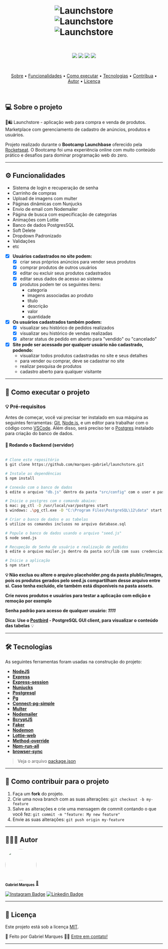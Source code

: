 <h1 align="center">
    <img alt="Launchstore" title="Launchstore" src="./public/assets/launchstore1.gif"/>
    <br />
    <img alt="Launchstore" title="Launchstore" src="./public/assets/launchstore2.gif"/>
    <br />
    <img alt="Launchstore" title="Launchstore" src="./public/assets/launchstore3.gif"/>
</h1>

<br />

<p align="center">
  <img src=https://img.shields.io/static/v1?label=languages&message=4&color=7159c1&style=for-the-badge>
  <img src=https://img.shields.io/static/v1?label=feito%20por:&message=Gabriel%20Marques&color=black&style=for-the-badge>
  <img src=https://img.shields.io/static/v1?label=license&message=MIT&color=black&style=for-the-badge>
  <img src=https://img.shields.io/static/v1?label=status&message=Conclu%C3%ADdo&color=brightgreen&style=for-the-badge>
</p>

<br />

<p align="center">
 <a href="#-sobre-o-projeto">Sobre</a> •
 <a href="#-funcionalidades">Funcionalidades</a> •
 <a href="#-como-executar-o-projeto">Como executar</a> • 
 <a href="#-tecnologias">Tecnologias</a> • 
 <a href="#-Como-contribuir-para-o-projeto">Contribua</a> • 
 <a href="#-autor">Autor</a> • 
 <a href="#user-content--licença">Licença</a>
</p>

<br />

## 💻 Sobre o projeto

🛒🛍️  Launchstore - aplicação web para compra e venda de produtos. Marketplace com gerenciamento de cadastro de anúncios, produtos e usuários.

Projeto realizado durante o **Bootcamp Launchbase** oferecido pela [Rocketseat](https://rocketseat.com.br/).
O Bootcamp foi uma experiência online com muito conteúdo prático e desafios para dominar programação web do zero.

---

## ⚙️ Funcionalidades

-   Sistema de login e recuperação de senha
-   Carrinho de compras
-   Upload de imagens com multer
-   Páginas dinâmicas com Nunjucks
-   Envio de email com Nodemailer
-   Página de busca com especificação de categorias
-   Animações com Lottie
-   Banco de dados PostgresSQL
-   Soft Delete
-   Dropdown Padronizado
-   Validações
-   etc


- [x] **Usuários cadastrados no site podem:**
  - [x] criar seus próprios anúncios para vender seus produtos
  - [x] comprar produtos de outros usuários
  - [x] editar ou excluir seus produtos cadastrados
  - [x] editar seus dados de acesso ao sistema
  - [x] produtos podem ter os seguintes itens: 
    - categoria
    - imagens associadas ao produto
    - título
    - descrição
    - valor
    - quantidade

- [x] **Os usuários cadastrados  também podem:**
  - [x] visualizar seu histórico de pedidos realizados
  - [x] visualizar seu histórico de vendas realizadas
  - [x] alterar status de pedido em aberto para "vendido" ou "cancelado"

- [x] **Site pode ser acessado por qualquer usuário não cadastrado, podendo:**
    - visualizar todos produtos cadastradas no site e seus detalhes
    - para vender ou comprar, deve se cadastrar no site
    - realizar pesquisa de produtos
    - cadastro aberto para qualquer visitante

---

## 🚀 Como executar o projeto

### 💡 Pré-requisitos

Antes de começar, você vai precisar ter instalado em sua máquina as seguintes ferramentas:
[Git](https://git-scm.com), [Node.js](https://nodejs.org/en/), e um editor para trabalhar com o código como [VSCode](https://code.visualstudio.com/).  Além disso, será preciso ter o [Postgres](https://www.postgresql.org/) instalado para criação do banco de dados.

#### 🎲  Rodando o Backend (servidor)

```bash

# Clone este repositório
$ git clone https://github.com/marques-gabriel/launchstore.git

# Instale as dependências
$ npm install

# Conexão com o banco de dados
$ edite o arquivo "db.js" dentro da pasta "src/config" com o user e password Postgres

# Inicie o postgres com o comando abaixo:
$ mac: pg_ctl -D /usr/local/var/postgres start
$ windows: .\pg_ctl.exe -D "C:\Program Files\PostgreSQL\12\data" start (navegar até a pasta de instalação antes de iniciar - Navegue até a pasta bin PostgreSQL) Caso a sua versão instalada seja outra, atente-se ao número da versão na pasta acima. Troque o 12 pela versão relativa ao seu postgres.

# Criar o banco de dados e as tabelas
$ utilize os comandos inclusos no arquivo database.sql 

# Popule o banco de dados usando o arquivo "seed.js"
$ node seed.js

# Recupeção de Senha de usuário e realização de pedidos
$ edite o arquivo mailer.js dentro da pasta scr/lib com suas credenciais (mailtrap) para utilizar esse recurso.

# Inicie a aplicação
$ npm start

```
**💡  Não exclua ou altere o arquivo placeholder.png da pasta plublic/images, pois os produtos gerados pelo seed.js compartilham desse arquivo entre si. Caso tenha excluído, ele também está disponíveis na pasta assets.**

**__Crie novos produtos e usuários para testar a aplicação com edição e remoção por exemplo__**

**Senha padrão para acesso de qualquer usuário: _1111_**

**Dica: Use o [Postbird](https://github.com/Paxa/postbird) - PostgreSQL GUI client, para visualizar o conteúdo das tabelas** 💡

---

## 🛠 Tecnologias

As seguintes ferramentas foram usadas na construção do projeto:

-   **[NodeJS](https://nodejs.org/en/)**
-   **[Express](https://expressjs.com/)**
-   **[Express-session](https://github.com/expressjs/session)**
-   **[Nunjucks](https://mozilla.github.io/nunjucks/)**
-   **[Postgresql](https://www.postgresql.org/)**
-   **[Pg](https://www.npmjs.com/package/pg)**
-   **[Connect-pg-simple](https://github.com/voxpelli/node-connect-pg-simple)**
-   **[Multer](https://github.com/expressjs/multer)**
-   **[Nodemailer](https://nodemailer.com/about/)**
-   **[BcryptJS](https://github.com/dcodeIO/bcrypt.js)**
-   **[Faker](https://github.com/Marak/Faker.js)**
-   **[Nodemon](https://www.npmjs.com/package/nodemon)**
-   **[Lottie-web](https://github.com/airbnb/lottie-web)**
-   **[Method-override](https://www.npmjs.com/package/method-override)**
-   **[Npm-run-all](https://www.npmjs.com/package/npm-run-all)**
-   **[browser-sync](https://www.npmjs.com/package/browser-sync)**

> Veja o arquivo  [package.json](https://github.com/marques-gabriel/launchstore/blob/main/package.json)

***

## 💪 Como contribuir para o projeto

1. Faça um **fork** do projeto.
2. Crie uma nova branch com as suas alterações: `git checkout -b my-feature`
3. Salve as alterações e crie uma mensagem de commit contando o que você fez: `git commit -m "feature: My new feature"`
4. Envie as suas alterações: `git push origin my-feature`

---

## 👨🏽‍💻 Autor

<a href="https://github.com/marques-gabriel">
 <img style="border-radius: 50%;" src="https://avatars.githubusercontent.com/u/59850744?s=400&u=6ee39d4a57ffa11d755dd0e391396224b66f11f8&v=4" width="100px;" alt=""/>
 <br />
 <sub><b>Gabriel Marques</b></sub></a> <a href="https://www.linkedin.com/in/marques-gabriel/"">🚀   </a>
 <br />

 [![Instagram Badge](https://img.shields.io/badge/-Gabriel%20Marques-D92F66?style=flat-square&logo=Instagram&logoColor=white&link=https://www.instagram.com/marquesgabriel__/)](https://instagram.com/marquesgabriel__) [![Linkedin Badge](https://img.shields.io/badge/-Gabriel%20Marques-blue?style=flat-square&logo=Linkedin&logoColor=white&link=https://www.linkedin.com/in/marques-gabriel/)](https://www.linkedin.com/in/marques-gabriel/) 

---

## 📝 Licença

Este projeto está sob a licença [MIT](./LICENSE).

🖤   Feito por Gabriel Marques  👋🏽   [Entre em contato!](https://www.linkedin.com/in/marques-gabriel/)

---
